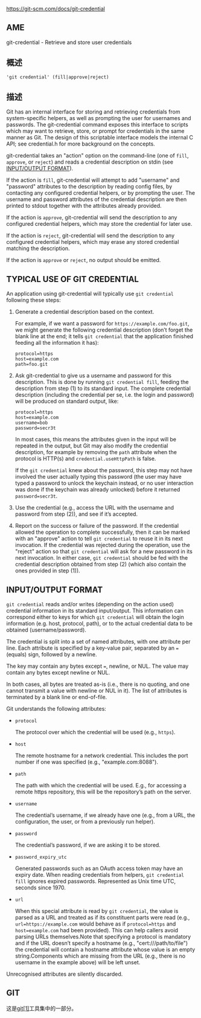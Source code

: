 https://git-scm.com/docs/git-credential

## AME

git-credential - Retrieve and store user credentials

## 概述

```
'git credential' (fill|approve|reject)
```

## 描述

Git has an internal interface for storing and retrieving credentials from system-specific helpers, as well as prompting the user for usernames and passwords. The git-credential command exposes this interface to scripts which may want to retrieve, store, or prompt for credentials in the same manner as Git. The design of this scriptable interface models the internal C API; see credential.h for more background on the concepts.

git-credential takes an "action" option on the command-line (one of `fill`, `approve`, or `reject`) and reads a credential description on stdin (see [INPUT/OUTPUT FORMAT](https://git-scm.com/docs/git-credential#IOFMT)).

If the action is `fill`, git-credential will attempt to add "username" and "password" attributes to the description by reading config files, by contacting any configured credential helpers, or by prompting the user. The username and password attributes of the credential description are then printed to stdout together with the attributes already provided.

If the action is `approve`, git-credential will send the description to any configured credential helpers, which may store the credential for later use.

If the action is `reject`, git-credential will send the description to any configured credential helpers, which may erase any stored credential matching the description.

If the action is `approve` or `reject`, no output should be emitted.

## TYPICAL USE OF GIT CREDENTIAL

An application using git-credential will typically use `git credential` following these steps:

1. Generate a credential description based on the context.

   For example, if we want a password for `https://example.com/foo.git`, we might generate the following credential description (don’t forget the blank line at the end; it tells `git credential` that the application finished feeding all the information it has):

   ```
   protocol=https
   host=example.com
   path=foo.git
   ```

2. Ask git-credential to give us a username and password for this description. This is done by running `git credential fill`, feeding the description from step (1) to its standard input. The complete credential description (including the credential per se, i.e. the login and password) will be produced on standard output, like:

   ```
   protocol=https
   host=example.com
   username=bob
   password=secr3t
   ```

   In most cases, this means the attributes given in the input will be repeated in the output, but Git may also modify the credential description, for example by removing the `path` attribute when the protocol is HTTP(s) and `credential.useHttpPath` is false.

   If the `git credential` knew about the password, this step may not have involved the user actually typing this password (the user may have typed a password to unlock the keychain instead, or no user interaction was done if the keychain was already unlocked) before it returned `password=secr3t`.

3. Use the credential (e.g., access the URL with the username and password from step (2)), and see if it’s accepted.

4. Report on the success or failure of the password. If the credential allowed the operation to complete successfully, then it can be marked with an "approve" action to tell `git credential` to reuse it in its next invocation. If the credential was rejected during the operation, use the "reject" action so that `git credential` will ask for a new password in its next invocation. In either case, `git credential` should be fed with the credential description obtained from step (2) (which also contain the ones provided in step (1)).

## INPUT/OUTPUT FORMAT

`git credential` reads and/or writes (depending on the action used) credential information in its standard input/output. This information can correspond either to keys for which `git credential` will obtain the login information (e.g. host, protocol, path), or to the actual credential data to be obtained (username/password).

The credential is split into a set of named attributes, with one attribute per line. Each attribute is specified by a key-value pair, separated by an `=` (equals) sign, followed by a newline.

The key may contain any bytes except `=`, newline, or NUL. The value may contain any bytes except newline or NUL.

In both cases, all bytes are treated as-is (i.e., there is no quoting, and one cannot transmit a value with newline or NUL in it). The list of attributes is terminated by a blank line or end-of-file.

Git understands the following attributes:

- `protocol`

  The protocol over which the credential will be used (e.g., `https`).

- `host`

  The remote hostname for a network credential. This includes the port number if one was specified (e.g., "example.com:8088").

- `path`

  The path with which the credential will be used. E.g., for accessing a remote https repository, this will be the repository’s path on the server.

- `username`

  The credential’s username, if we already have one (e.g., from a URL, the configuration, the user, or from a previously run helper).

- `password`

  The credential’s password, if we are asking it to be stored.

- `password_expiry_utc`

  Generated passwords such as an OAuth access token may have an expiry date. When reading credentials from helpers, `git credential fill` ignores expired passwords. Represented as Unix time UTC, seconds since 1970.

- `url`

  When this special attribute is read by `git credential`, the value is parsed as a URL and treated as if its constituent parts were read (e.g., `url=https://example.com` would behave as if `protocol=https` and `host=example.com` had been provided). This can help callers avoid parsing URLs themselves.Note that specifying a protocol is mandatory and if the URL doesn’t specify a hostname (e.g., "cert:///path/to/file") the credential will contain a hostname attribute whose value is an empty string.Components which are missing from the URL (e.g., there is no username in the example above) will be left unset.

Unrecognised attributes are silently discarded.

## GIT

  这是[git[1]](../../Git)工具集中的一部分。